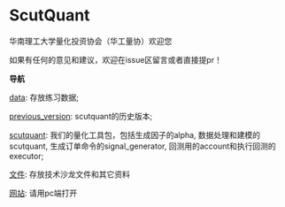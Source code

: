 # ScutQuant
华南理工大学量化投资协会（华工量协）欢迎您

如果有任何的意见和建议，欢迎在issue区留言或者直接提pr！

**导航**


[data](https://github.com/HaoningChen/ScutQuant/tree/main/data): 存放练习数据;  

[previous_version](https://github.com/HaoningChen/ScutQuant/tree/main/previous_version): scutquant的历史版本;  

[scutquant](https://github.com/HaoningChen/ScutQuant/tree/main/scutquant): 我们的量化工具包，包括生成因子的alpha, 数据处理和建模的scutquant, 生成订单命令的signal_generator, 回测用的account和执行回测的executor;   

[文件](https://github.com/HaoningChen/ScutQuant/tree/main/文件): 存放技术沙龙文件和其它资料  

[网站](https://haoningchen.github.io/ScutQuant/): 请用pc端打开

